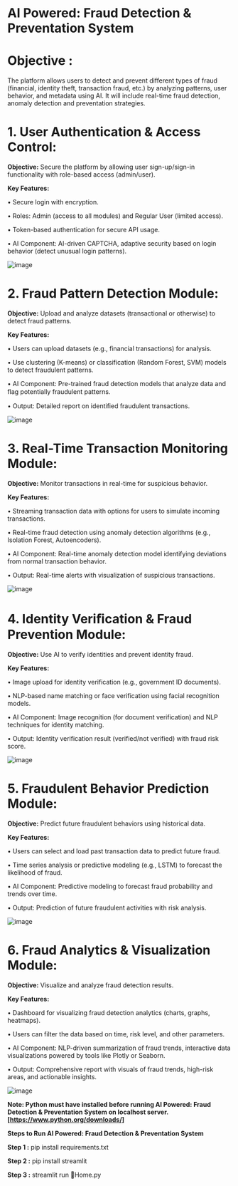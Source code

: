 # AI Powered: Fraud Detection & Preventation System

# Objective :
The platform allows users to detect and prevent different types of fraud (financial, identity theft, transaction fraud, etc.) by analyzing patterns, user behavior, and metadata using AI. It will include real-time fraud detection, anomaly detection and preventation strategies.

# 1.	User Authentication & Access Control:

**Objective:** Secure the platform by allowing user sign-up/sign-in functionality with role-based access (admin/user).

**Key Features:**

•	Secure login with encryption.

•	Roles: Admin (access to all modules) and Regular User (limited access).

•	Token-based authentication for secure API usage.

•	AI Component: AI-driven CAPTCHA, adaptive security based on login behavior (detect unusual login patterns).

![image](https://github.com/user-attachments/assets/28cca45b-02b3-4d5e-8c5a-0737e34dc337)


# 2. Fraud Pattern Detection Module:

**Objective:** Upload and analyze datasets (transactional or otherwise) to detect fraud patterns.

**Key Features:**

•	Users can upload datasets (e.g., financial transactions) for analysis.

•	Use clustering (K-means) or classification (Random Forest, SVM) models to detect fraudulent patterns.

•	AI Component: Pre-trained fraud detection models that analyze data and ﬂag potentially fraudulent patterns.

•	Output: Detailed report on identified fraudulent transactions.

![image](https://github.com/user-attachments/assets/a0b485c1-f03c-47d0-9c8c-f39c02d8c1c7)


# 3.	Real-Time Transaction Monitoring Module:

**Objective:** Monitor transactions in real-time for suspicious behavior.

**Key Features:**

•	Streaming transaction data with options for users to simulate incoming transactions.

•	Real-time fraud detection using anomaly detection algorithms (e.g., Isolation Forest, Autoencoders).

•	AI Component: Real-time anomaly detection model identifying deviations from normal transaction behavior.

•	Output: Real-time alerts with visualization of suspicious transactions.

![image](https://github.com/user-attachments/assets/2260e26b-5cee-418e-9284-9b86a0efa4f6)



# 4.	Identity Veriﬁcation & Fraud Prevention Module:

**Objective:** Use AI to verify identities and prevent identity fraud.

**Key Features:**

•	Image upload for identity verification (e.g., government ID documents).

•	NLP-based name matching or face verification using facial recognition models.

•	AI Component: Image recognition (for document verification) and NLP techniques for identity matching.

•	Output: Identity verification result (verified/not verified) with fraud risk score.

![image](https://github.com/user-attachments/assets/83c2b969-dc49-4c66-9c33-bdbca246bdd1)


# 5.	Fraudulent Behavior Prediction Module:

**Objective:** Predict future fraudulent behaviors using historical data.

**Key Features:**

•	Users can select and load past transaction data to predict future fraud.

•	Time series analysis or predictive modeling (e.g., LSTM) to forecast the likelihood of fraud.

•	AI Component: Predictive modeling to forecast fraud probability and trends over time.

•	Output: Prediction of future fraudulent activities with risk analysis.

![image](https://github.com/user-attachments/assets/78804361-b0a2-439f-b257-6d32bd7d20d6)


# 6.	Fraud Analytics & Visualization Module:

**Objective:** Visualize and analyze fraud detection results.

**Key Features:**

•	Dashboard for visualizing fraud detection analytics (charts, graphs, heatmaps).

•	Users can filter the data based on time, risk level, and other parameters.

•	AI Component: NLP-driven summarization of fraud trends, interactive data visualizations powered by tools like Plotly or Seaborn.

•	Output: Comprehensive report with visuals of fraud trends, high-risk areas, and actionable insights.

![image](https://github.com/user-attachments/assets/df894b51-66b1-4ce2-9d36-29059f24f2a4)

**Note: Python must have installed before running AI Powered: Fraud Detection & Preventation System on localhost server. [https://www.python.org/downloads/]**

**Steps to Run AI Powered: Fraud Detection & Preventation System**

**Step 1 :** pip install requirements.txt

**Step 2 :** pip install streamlit

**Step 3 :** streamlit run 🏡Home.py
